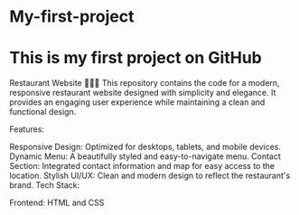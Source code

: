 # My-first-project
# This is my first project on GitHub
Restaurant Website 🌮🍕🍹
This repository contains the code for a modern, responsive restaurant website designed with simplicity and elegance. It provides an engaging user experience while maintaining a clean and functional design.

Features:

Responsive Design: Optimized for desktops, tablets, and mobile devices.
Dynamic Menu: A beautifully styled and easy-to-navigate menu.
Contact Section: Integrated contact information and map for easy access to the location.
Stylish UI/UX: Clean and modern design to reflect the restaurant's brand.
Tech Stack:

Frontend: HTML and CSS
